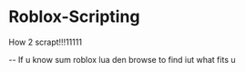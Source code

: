 # Roblox-Scripting
How 2 scrapt!!!11111

-- If u know sum roblox lua den browse to find iut what fits u
